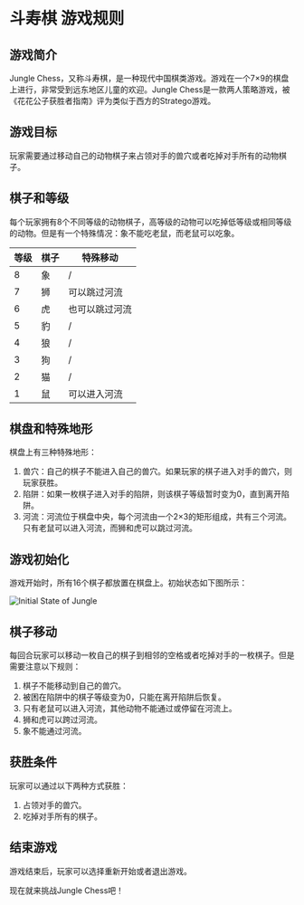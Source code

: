 # 斗寿棋 游戏规则

## 游戏简介
Jungle Chess，又称斗寿棋，是一种现代中国棋类游戏。游戏在一个7×9的棋盘上进行，非常受到远东地区儿童的欢迎。Jungle Chess是一款两人策略游戏，被《花花公子获胜者指南》评为类似于西方的Stratego游戏。

## 游戏目标
玩家需要通过移动自己的动物棋子来占领对手的兽穴或者吃掉对手所有的动物棋子。

## 棋子和等级
每个玩家拥有8个不同等级的动物棋子，高等级的动物可以吃掉低等级或相同等级的动物。但是有一个特殊情况：象不能吃老鼠，而老鼠可以吃象。

| 等级 | 棋子 | 特殊移动 |
| --- | --- | --- |
| 8 | 象 | / |
| 7 | 狮 | 可以跳过河流 |
| 6 | 虎 | 也可以跳过河流 |
| 5 | 豹 | / |
| 4 | 狼 | / |
| 3 | 狗 | / |
| 2 | 猫 | / |
| 1 | 鼠 | 可以进入河流 |

## 棋盘和特殊地形
棋盘上有三种特殊地形：

1. 兽穴：自己的棋子不能进入自己的兽穴。如果玩家的棋子进入对手的兽穴，则玩家获胜。
2. 陷阱：如果一枚棋子进入对手的陷阱，则该棋子等级暂时变为0，直到离开陷阱。
3. 河流：河流位于棋盘中央，每个河流由一个2×3的矩形组成，共有三个河流。只有老鼠可以进入河流，而狮和虎可以跳过河流。

## 游戏初始化
游戏开始时，所有16个棋子都放置在棋盘上。初始状态如下图所示：

![Initial State of Jungle](https://pic.ntimg.cn/file/20200410/23136264_173349327424_2.jpg)

## 棋子移动
每回合玩家可以移动一枚自己的棋子到相邻的空格或者吃掉对手的一枚棋子。但是需要注意以下规则：

1. 棋子不能移动到自己的兽穴。
2. 被困在陷阱中的棋子等级变为0，只能在离开陷阱后恢复。
3. 只有老鼠可以进入河流，其他动物不能通过或停留在河流上。
4. 狮和虎可以跨过河流。
5. 象不能通过河流。

## 获胜条件
玩家可以通过以下两种方式获胜：

1. 占领对手的兽穴。
2. 吃掉对手所有的棋子。

## 结束游戏
游戏结束后，玩家可以选择重新开始或者退出游戏。

现在就来挑战Jungle Chess吧！
